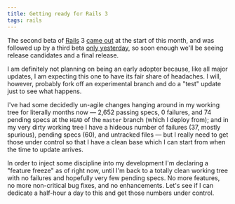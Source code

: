 ```yaml
---
title: Getting ready for Rails 3
tags: rails
---
```


The second beta of [Rails](/wiki/Rails) 3 [came out](http://weblog.rubyonrails.org/2010/4/1/rails-3-0-second-beta-release) at the start of this month, and was followed up by a third beta [only yesterday](http://weblog.rubyonrails.org/2010/4/13/rails-3-0-third-beta-release), so soon enough we'll be seeing release candidates and a final release.

I am definitely not planning on being an early adopter because, like all major updates, I am expecting this one to have its fair share of headaches. I will, however, probably fork off an experimental branch and do a "test" update just to see what happens.

I've had some decidedly un-agile changes hanging around in my working tree for literally months now — 2,652 passing specs, 0 failures, and 74 pending specs at the `HEAD` of the `master` branch (which I deploy from); and in my very dirty working tree I have a hideous number of failures (37, mostly spurious), pending specs (60), and untracked files — but I really need to get those under control so that I have a clean base which I can start from when the time to update arrives.

In order to inject some discipline into my development I'm declaring a "feature freeze" as of right now, until I'm back to a totally clean working tree with no failures and hopefully very few pending specs. No more features, no more non-critical bug fixes, and no enhancements. Let's see if I can dedicate a half-hour a day to this and get those numbers under control.
